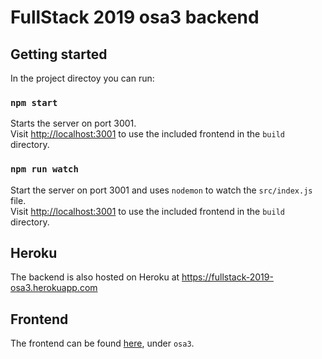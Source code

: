 # FullStack 2019 osa3 backend

## Getting started
In the project directoy you can run:

### `npm start`
Starts the server on port 3001.  
Visit <http://localhost:3001> to use the included frontend in the `build`
directory.

### `npm run watch`
Start the server on port 3001 and uses `nodemon` to watch the `src/index.js`
file.  
Visit <http://localhost:3001> to use the included frontend in the `build`
directory.

## Heroku
The backend is also hosted on Heroku at
https://fullstack-2019-osa3.herokuapp.com

## Frontend
The frontend can be found [here](https://github.com/doc97/FullStack-2019/),
under `osa3`.